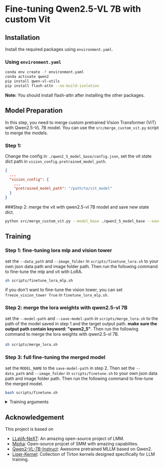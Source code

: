 # Fine-tuning Qwen2.5-VL 7B with custom Vit

## Installation

Install the required packages using `environment.yaml`.

### Using `environment.yaml`

```bash
conda env create -f environment.yaml
conda activate qwen2
pip install qwen-vl-utils
pip install flash-attn --no-build-isolation
```

**Note:** You should install flash-attn after installing the other packages.

## Model Preparation
In this step, you need to merge custom pretrained Vision Transformer (ViT) with Qwen2.5-VL 7B model. You can use the `src/merge_custom_vit.py` script to merge the models.
### Step 1: 
Change the config in `./qwen2_5_model_base/config.json`, set the vit state dict path in `vision_config.pretrained_model_path`.
```json
{
  ...
  "vision_config": {
    ...
    "pretrained_model_path": "/path/to/vit_model"
  }
}
```  
###Step 2:
merge the vit with qwen2.5-vl 7B model and save new state dict.
```bash
python src/merge_custom_vit.py --model_base ./qwen2_5_model_base --save-model-path ./qwen2_5_with_custom_vit --safe-serialization
```


## Training

### Step 1: fine-tuning lora mlp and vision tower
set the `--data_path` and `--image_folder` in `scripts/finetune_lora.sh` to your own json data path and image folder path. Then run the following command to fine-tune the mlp and vit with LoRA.
```bash
sh scripts/finetune_lora_mlp.sh
```
if you don't want to fine-tune the vision tower, you can set `freeze_vision_tower True` in `finetune_lora_mlp.sh`.


### Step 2: merge the lora weights with qwen2.5-vl 7B
set the `--model-path` and `--save-model-path` in `scripts/merge_lora.sh` to the path of the model saved in step 1 and the target output path. **make sure the output path contain keyword: "qwen2_5"**. Then run the following command to merge the lora weights with qwen2.5-vl 7B.
#### 
```bash
sh scripts/merge_lora.sh
```

### Step 3: full fine-tuning the merged model
set the `MODEL_NAME` to the `save-model-path` in step 2. Then set the `--data_path` and `--image_folder` in `scripts/finetune.sh` to your own json data path and image folder path. Then run the following command to fine-tune the merged model.

```bash
bash scripts/finetune.sh
```

<details>
<summary>Training arguments</summary>

- `--deepspeed` (str): Path to DeepSpeed config file (default: "scripts/zero2.json").
- `--data_path` (str): Path to the LLaVA formatted training data (a JSON file). **(Required)**
- `--image_folder` (str): Path to the images folder as referenced in the LLaVA formatted training data. **(Required)**
- `--model_id` (str): Path to the Qwen2-VL model. **(Required)**
- `--use_liger` (bool): Option for using liger kernel to save memory.
- `--output_dir` (str): Output directory for model checkpoints
- `--num_train_epochs` (int): Number of training epochs (default: 1).
- `--per_device_train_batch_size` (int): Training batch size per GPU per forwarding step.
- `--gradient_accumulation_steps` (int): Gradient accumulation steps (default: 4).
- `--freeze_vision_tower` (bool): Option to freeze vision_model (default: False).
- `--freeze_llm` (bool): Option to freeze LLM (default: False).
- `--tune_merger` (bool): Option to tune projector (default: True).
- `--num_lora_modules` (int): Number of target modules to add LoRA (-1 means all layers).
- `--vision_lr` (float): Learning rate for vision_model.
- `--merger_lr` (float): Learning rate for merger(projector).
- `--learning_rate` (float): Learning rate for language module.
- `--bf16` (bool): Option for using bfloat16.
- `--fp16` (bool): Option for using fp16.
- `--image_min_pixels` (int): Option for minimum input tokens for image.
- `--image_max_pixles` (int): Option for maximum maxmimum tokens for image.
- `--video_min_pixels` (int): Option for minimum input tokens for video.
- `--video_max_pixles` (int): Option for maximum maxmimum tokens for video.
- `--lora_enable` (bool): Option for using LoRA.
- `--vision_lora` (bool): Option for including `vision_tower` in LoRA module. `lora_enable` should be `True` to use this option.
- `--use_dora` (bool): Option for using DoRA instead of LoRA. `lora_enable` should be `True` to use this option.
- `--lora_namespan_exclude` (str): Exclude modules with namespans to add LoRA.
- `--max_seq_length` (int): Maximum sequence length (default: 32K).
- `--bits` (int): Quantization bits (default: 16).
- `--disable_flash_attn2` (bool): Disable Flash Attention 2.
- `--report_to` (str): Reporting tool (choices: 'tensorboard', 'wandb', 'none') (default: 'tensorboard').
- `--logging_dir` (str): Logging directory (default: "./tf-logs").
- `--lora_rank` (int): LoRA rank (default: 128).
- `--lora_alpha` (int): LoRA alpha (default: 256).
- `--lora_dropout` (float): LoRA dropout (default: 0.05).
- `--logging_steps` (int): Logging steps (default: 1).
- `--dataloader_num_workers` (int): Number of data loader workers (default: 4).

**Note:** The learning rate of `vision_model` should be 10x ~ 5x smaller than the `language_model`.

</details>

## Acknowledgement

This project is based on

- [LLaVA-NeXT](https://github.com/LLaVA-VL/LLaVA-NeXT): An amazing open-source project of LMM.
- [Mipha](https://github.com/zhuyiche/llava-phi): Open-source projcet of SMM with amazing capabilites.
- [Qwen2-VL-7B-Instruct](https://huggingface.co/Qwen/Qwen2-VL-7B-Instruct): Awesome pretrained MLLM based on Qwen2.
- [Liger-Kernel](https://github.com/linkedin/Liger-Kernel): Collection of Tirton kernels designed specifically for LLM training.
